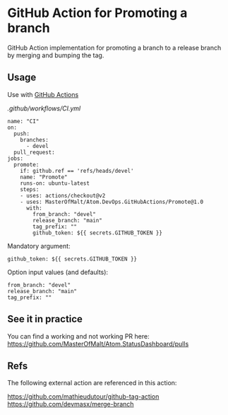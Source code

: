 # GitHub Action for Promoting a branch

GitHub Action implementation for promoting a branch to a release branch by merging and bumping the tag.

## Usage

Use with [GitHub Actions](https://github.com/features/actions)

_.github/workflows/CI.yml_

```
name: "CI"
on:
  push:
    branches:
      - devel
  pull_request:
jobs:
  promote:
    if: github.ref == 'refs/heads/devel'
    name: "Promote"
    runs-on: ubuntu-latest
    steps:
    - uses: actions/checkout@v2
    - uses: MasterOfMalt/Atom.DevOps.GitHubActions/Promote@1.0
      with:
        from_branch: "devel"
        release_branch: "main"
        tag_prefix: ""
        github_token: ${{ secrets.GITHUB_TOKEN }}
```

Mandatory argument:

```
github_token: ${{ secrets.GITHUB_TOKEN }}
```

Option input values (and defaults):

```
from_branch: "devel"
release_branch: "main"
tag_prefix: ""
```

## See it in practice

You can find a working and not working PR here:
https://github.com/MasterOfMalt/Atom.StatusDashboard/pulls

## Refs
The following external action are referenced in this action:

https://github.com/mathieudutour/github-tag-action
https://github.com/devmasx/merge-branch